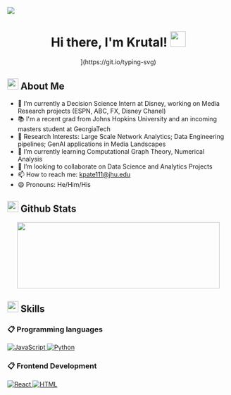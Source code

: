 ![](https://komarev.com/ghpvc/?username=krutalp&style=flat&color=blue)

<h1 align="center">Hi there,  I'm Krutal! <img src=
"https://media.giphy.com/media/hvRJCLFzcasrR4ia7z/giphy.gif" width="35"></h1>

<div align="center" style="border: px solid #000000;>   

[![Typing SVG](https://readme-typing-svg.herokuapp.com?font=Robot-Bold&size=30&color=&center=true&vCenter=true&width=900&height=110&lines=Statistics+Student;Data+Scientist;Researcher;)](https://git.io/typing-svg)
</div>


## <img src="https://c.tenor.com/NCRHhqkXrJYAAAAi/programmers-go-internet.gif" width="25">  <b>About Me</b>
- 🔭 I’m currently a Decision Science Intern at Disney, working on Media Research projects (ESPN, ABC, FX, Disney Chanel)
- 📚 I'm a recent grad from Johns Hopkins University and an incoming masters student at GeorgiaTech
- 📒 Research Interests: Large Scale Network Analytics; Data Engineering pipelines; GenAI applications in Media Landscapes
- 🌱 I’m currently learning Computational Graph Theory, Numerical Analysis
- 👯 I’m looking to collaborate on Data Science and Analytics Projects
- 📫 How to reach me: kpate111@jhu.edu
- 😄 Pronouns: He/Him/His
  
## <img src="https://media.giphy.com/media/iY8CRBdQXODJSCERIr/giphy.gif" width="25"> <b>Github Stats</b>

<p align="center"><img width="460" height="150" src="https://github-readme-streak-stats.herokuapp.com/?user=krutalp&theme=tokyonight&&fire=FF801F&currStreakNum=FFBE69&currStreakLabel=FFBE69"/460/300"></p>

## <img  src="https://media2.giphy.com/media/QssGEmpkyEOhBCb7e1/giphy.gif?cid=ecf05e47a0n3gi1bfqntqmob8g9aid1oyj2wr3ds3mg700bl&rid=giphy.gif" width ="25"><b> Skills</b>

### 📋 Programming languages

<p align="left"> 
 
  <a href="https://developer.mozilla.org/en-US/docs/Web/JavaScript" target="_blank"> 
    <img alt="JavaScript" src="https://img.shields.io/badge/JavaScript-%23F7DF1E.svg?logo=javascript&logoColor=black">
  </a>

  <a href="https://www.python.org" target="_blank">
    <img alt="Python" src="https://img.shields.io/badge/Python-%2314354C.svg?logo=python&logoColor=white">
  </a>

</p>


### 📋 Frontend Development

<p align="left">
  <a href="https://reactjs.org" target="_blank">
    <img alt="React" src="https://img.shields.io/badge/React-%2361DAFB.svg?logo=react&logoColor=white">
  </a>

  <a href="https://www.w3.org/html/" target="_blank"> 
   <img alt="HTML" src="https://img.shields.io/badge/HTML5-%23E34F26.svg?logo=html5&logoColor=white">
  </a>   


</p>
